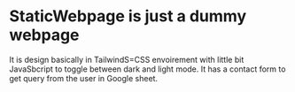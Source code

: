 # StaticWebpage is just a dummy webpage
It is design basically in TailwindS=CSS envoirement with little bit JavaSbcript to toggle between dark and light mode.
It has a contact form to get query from the user in Google sheet.  
